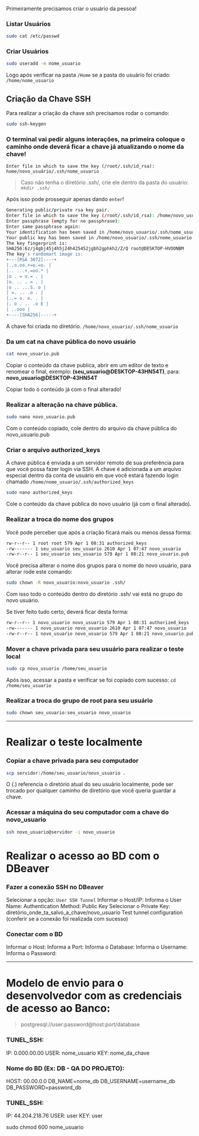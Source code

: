 Primeiramente precisamos criar o usuário da pessoa!
### **Listar Usuários**

```bash
sudo cat /etc/passwd
```
### **Criar Usuários**

```bash
sudo useradd -m nome_usuario
```

Logo após verificar na pasta `/Home` se a pasta do usuário foi criado: `/home/nome_usuario`
## **Criação da Chave SSH**

Para realizar a criação da chave ssh precisamos rodar o comando:
```bash
sudo ssh-keygen
```
### **O terminal vai pedir alguns interações, na primeira coloque o caminho onde deverá ficar a chave já atualizando o nome da chave!**

`Enter file in which to save the key (/root/.ssh/id_rsa): home/novo_usuário/.ssh/nome_usuario`

> Caso não tenha o diretório .ssh/, crie ele dentro da pasta do usuário: `mkdir .ssh/`

Após isso pode prosseguir apenas dando `enter`!

```bash
Generating public/private rsa key pair.
Enter file in which to save the key (/root/.ssh/id_rsa): /home/novo_usuario/.ssh/nome_usuario
Enter passphrase (empty for no passphrase):
Enter same passphrase again:
Your identification has been saved in /home/novo_usuario/.ssh/nome_usuario
Your public key has been saved in /home/novo_usuario/.ssh/nome_usuario
The key fingerprint is:
SHA256:6z/j4gbj45j4h5j24h425452jgbh2gphkh2/Z/Q root@DESKTOP-HVOONBM
The key's randomart image is:
+---[RSA 3072]----+
|..o.oo.+=o.=o. |
|.. ...+.=oo.* |
|o . = o.= . |
|o. .. . = . |
|o .. ...S. o |
| =. .. .o . |
|..= o. o. . |
|. o . .. .o E |
| ..ooo |
+----[SHA256]-----+
```

A chave foi criada no diretório. `/home/novo_usuario/.ssh/nome_usuario`
### **Da um cat na chave pública do novo usuário**

```bash
cat novo_usuario.pub
```

Copiar o conteúdo da chave publica, abrir em um editor de texto e renomear o final, exemplo: **(seu_usuario@DESKTOP-43HN54T)**, para: **novo_usuario@DESKTOP-43HN54T**

Copiar todo o conteúdo já com o final alterado!
### **Realizar a alteração na chave pública.**

```bash
sudo nano novo_usuario.pub
```

Com o conteúdo copiado, cole dentro do arquivo da chave pública do novo_usuario.pub

### **Criar o arquivo authorized_keys**

A chave pública é enviada a um servidor remoto de sua preferência para que você possa fazer login via SSH. A chave é adicionada a um arquivo especial dentro da conta de usuário em que você estará fazendo login chamado `/home/nome_usuario/.ssh/authorized_keys`

```bash
sudo nano authorized_keys
```

Cole o conteúdo da chave pública do novo usuário (já com o final alterado).
### **Realizar a troca do nome dos grupos**

Você pode perceber que após a criação ficará mais ou menos dessa forma:

```bash
rw-r--r-- 1 root root 579 Apr 1 08:31 authorized_keys
-rw------- 1 seu_usuario seu_usuario 2610 Apr 1 07:47 novo_usuario
-rw-r--r-- 1 seu_usuario seu_usuario 579 Apr 1 08:21 novo_usuario.pub
```

Você precisa alterar o nome dos grupos para o nome do novo usuário, para alterar rode este comando:

```bash
sudo chown -R novo_usuario:novo_usuario .ssh/
```

Com isso todo o conteúdo dentro do diretório .ssh/ vai está no grupo do novo usuário.

Se tiver feito tudo certo, deverá ficar desta forma:

```bash
rw-r--r-- 1 novo_usuario novo_usuario 579 Apr 1 08:31 authorized_keys
-rw------- 1 novo_usuario novo_usuario 2610 Apr 1 07:47 novo_usuario
-rw-r--r-- 1 novo_usuario novo_usuario 579 Apr 1 08:21 novo_usuario.pub
```

### **Mover a chave privada para seu usuário para realizar o teste local**

```bash
sudo cp novo_usuario /home/seu_usuario
```

Após isso, acessar a pasta e verificar se foi copiado com sucesso: `cd /home/seu_usuario`
### **Realizar a troca do grupo de root para seu usuário**

```bash
sudo chown seu_usuario:seu_usuario novo_usuario
```

---
# **Realizar o teste localmente**
### **Copiar a chave privada para seu computador**

```bash
scp servidor:/home/seu_usuario/novo_usuario .
```

O (.) referencia o diretório atual do seu usuário localmente, pode ser trocado por qualquer caminho de diretório que você queria guardar a chave.
### **Acessar a máquina do seu computador com a chave do novo_usuario**

```bash
ssh novo_usuario@servidor -i novo_usuario
```

# **Realizar o acesso ao BD com o DBeaver**

### **Fazer a conexão SSH no DBeaver**

Selecionar a opção: `User SSH Tunnel`
Informar o Host/IP:
Informa o User Name:
Authentication Method: Public Key
Selecionar o Private Key: diretório_onde_ta_salvo_a_chave/novo_usuario
Test tunnel configuration (conferir se a conexão foi realizada com sucesso)
### **Conectar com o BD**
  
Informar o Host:
Informa a Port:
Informa o Database:
Informa o Username:
Informa o Password:

---
# Modelo de envio para o desenvolvedor com as credenciais de acesso ao Banco:

> postgresql://user:password@host:port/database

### TUNEL_SSH:

IP: 0.000.00.00
USER: nome_usuario
KEY: nome_da_chave
### Nome do BD (Ex: DB - QA DO PROJETO):

HOST: 00.00.0.0
DB_NAME=nome_db
DB_USERNAME=username_db
DB_PASSWORD=password_db

### TUNEL_SSH:
IP: 44.204.218.76
USER: user
KEY: user

sudo chmod 600 nome_usuario